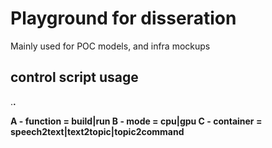 # Playground for disseration

Mainly used for POC models, and infra mockups

## control script usage

<A>.<B>.<C>

A - function  = build|run
B - mode      = cpu|gpu
C - container = speech2text|text2topic|topic2command